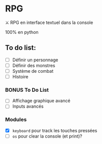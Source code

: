 # RPG

⚔️ RPG en interface textuel dans la console

100% en python

## To do list:

- [ ] Définir un personnage
- [ ] Définir des monstres
- [ ] Système de combat
- [ ] Histoire

### BONUS To Do List

- [ ] Affichage graphique avancé
- [ ] Inputs avancés

### Modules

- [x] `keyboard` pour track les touches pressées
- [ ] `os` pour clear la console (et print)?
